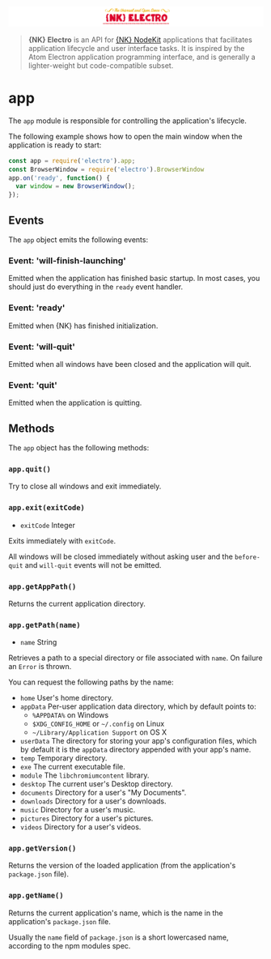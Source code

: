 ![NK-Electro](../images/NKElectro.png?v01)
> **{NK} Electro** is an API for [{NK} NodeKit](http://nodekit.io) applications that facilitates application lifecycle and user interface tasks.  It is inspired by the Atom Electron application programming interface, and is generally a lighter-weight but code-compatible subset.

# app

The `app` module is responsible for controlling the application's lifecycle.

The following example shows how to open the main window when the application is ready to start:

```javascript
const app = require('electro').app;
const BrowserWindow = require('electro').BrowserWindow
app.on('ready', function() {
  var window = new BrowserWindow();
});
```

## Events

The `app` object emits the following events:

### Event: 'will-finish-launching'

Emitted when the application has finished basic startup. In most cases, you should just do everything in the `ready` event handler.

### Event: 'ready'

Emitted when {NK} has finished initialization.

### Event: 'will-quit'

Emitted when all windows have been closed and the application will quit.

### Event: 'quit'

Emitted when the application is quitting.

## Methods

The `app` object has the following methods:

### `app.quit()`

Try to close all windows and exit immediately. 

### `app.exit(exitCode)`

* `exitCode` Integer

Exits immediately with `exitCode`.

All windows will be closed immediately without asking user and the `before-quit`
and `will-quit` events will not be emitted.

### `app.getAppPath()`

Returns the current application directory.

### `app.getPath(name)`

* `name` String

Retrieves a path to a special directory or file associated with `name`. On
failure an `Error` is thrown.

You can request the following paths by the name:

* `home` User's home directory.
* `appData` Per-user application data directory, which by default points to:
  * `%APPDATA%` on Windows
  * `$XDG_CONFIG_HOME` or `~/.config` on Linux
  * `~/Library/Application Support` on OS X
* `userData` The directory for storing your app's configuration files, which by
  default it is the `appData` directory appended with your app's name.
* `temp` Temporary directory.
* `exe` The current executable file.
* `module` The `libchromiumcontent` library.
* `desktop` The current user's Desktop directory.
* `documents` Directory for a user's "My Documents".
* `downloads` Directory for a user's downloads.
* `music` Directory for a user's music.
* `pictures` Directory for a user's pictures.
* `videos` Directory for a user's videos.

### `app.getVersion()`

Returns the version of the loaded application (from the application's `package.json` file).

### `app.getName()`

Returns the current application's name, which is the name in the application's
`package.json` file.

Usually the `name` field of `package.json` is a short lowercased name, according
to the npm modules spec. 

